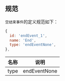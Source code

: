 
## 规范

`空结束事件`的定义规范如下：

``` javascript
{
  id: 'endEvent_1',
  name: 'End',
  type: 'endEventNone',
},
```

|名称|说明|
|--|--|
|type|endEventNone|
